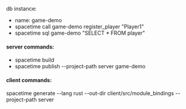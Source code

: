 
db instance: 
- name: game-demo
- spacetime call game-demo register_player "Player1"
- spacetime sql game-demo "SELECT * FROM player"

#### server commands:
- spacetime build
- spacetime publish --project-path server game-demo

#### client commands:
spacetime generate --lang rust --out-dir client/src/module_bindings --project-path server